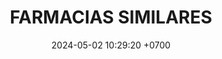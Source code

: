 ---
layout: teamCard
permalink: /team/:title.html
categories: 
maincover: /assets/logos/BDLF.png
puntosLJMAYO24:
date: 2024-05-02 10:29:20 +0700
title: FARMACIAS SIMILARES
tag: johto042024
color: black
puntosLJ202404: 12
grupo: sur
background: '#F16C38'
cover: /assets/backCard.png
team: FARMACIAS SIMILARES
ID: NS

---